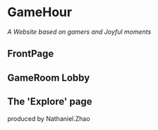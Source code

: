 # GameHour 
*A Website based on gamers and Joyful moments*

## FrontPage
## GameRoom Lobby
## The 'Explore' page








produced by Nathaniel.Zhao
